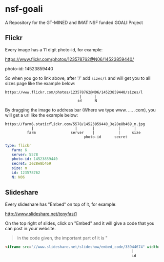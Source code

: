nsf-goali
=========

A Repository for the GT-MINED and IMAT NSF funded GOALI Project

## Flickr

Every image has a 11 digit photo-id, for example:

https://www.flickr.com/photos/123578762@N06/14523859440/

photo-id: 14523859440

So when you go to link above, after '/' add ``sizes/l`` and will get you to
all sizes page like the example below:
```
https://www.flickr.com/photos/123578762@N06/14523859440/sizes/l
                                  |      |
                                 id      N
```
By dragging the image to address bar (Where we type www. .... .com), you will
get a url like the example below:

```
https://farm6.staticflickr.com/5578/14523859440_3e28e8b469_m.jpg
            |                   |       |           |      |
          farm                server    |           |     size
                                    photo-id      secret
```
```yaml
type: flickr
   farm: 6
   server: 5578
   photo-id: 14523859440
   secret: 3e28e8b469
   size: m
   id: 123578762
   N: N06
```

## Slideshare

Every slideshare has "Embed" on top of it, for example:

http://www.slideshare.net/tonyfast1

On the top right of slides, click on "Embed" and it will give a code that you can post in your website.

> In the code given, the important part of it is " 
```html
<iframe src="//www.slideshare.net/slideshow/embed_code/33944674" width="427" height="356"> </iframe>
                                                          |
                                                          id
```
